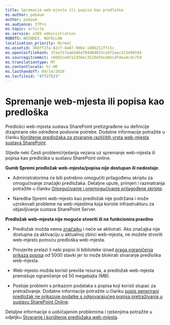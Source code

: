 ```yaml
---
title: Spremanje web-mjesta ili popisa kao predloška
ms.author: pebaum
author: pebaum
ms.audience: ITPro
ms.topic: article
ms.service: o365-administration
ROBOTS: NOINDEX, NOFOLLOW
localization_priority: Normal
ms.assetid: 368ff1fa-82cf-4a07-986e-140b212ffc5c
ms.openlocfilehash: 37ae727aa6dd6af94d0d833ce972aec413d90194
ms.sourcegitcommit: c6692ce0fa1358ec3529e59ca0ecdfdea4cdc759
ms.translationtype: MT
ms.contentlocale: hr-HR
ms.lasthandoff: 09/14/2020
ms.locfileid: "47727523"
---
```

# <a name="save-site-or-list-as-a-template"></a>Spremanje web-mjesta ili popisa kao predloška

Predlošci web-mjesta sustava SharePoint pretizgrađene su definicije dizajnirane oko određene poslovne potrebe. Dodatne informacije potražite u članku [Korištenje predložaka za stvaranje različitih vrsta web-mjesta sustava SharePoint](https://support.office.com/article/using-templates-to-create-different-kinds-of-sharepoint-sites-449eccec-ff99-4cf3-b62e-dcfee37e8da4).

Slijede neki Česti problemi/rješenja vezana uz spremanje web-mjesta ili popisa kao predloška u sustavu SharePoint online.

**Gumb Spremi predložak web-mjesta/popisa nije dostupan ili nedostaje**. 

- Administratorima će biti potrebno omogućiti prilagođenu skriptu za omogućivanje značajki predložaka. Detaljne upute, primjeri i razmatranja potražite u članku [Omogućivanje i onemogućivanje prilagođene skripte](https://docs.microsoft.com/sharepoint/allow-or-prevent-custom-script).


- Naredba Spremi web-mjesto kao predložak nije podržana i može uzrokovati probleme na web-mjestima koja koriste infrastrukturu za objavljivanje sustava SharePoint Server.


**Predložak web-mjesta nije moguće stvoriti ili ne funkcionira pravilno**

- Predložak možda nema [značajku](https://social.technet.microsoft.com/wiki/contents/articles/14423.sharepoint-2013-existing-features-guid.aspx) i neće se aktivirati. Ako značajka nije dostupna za aktivaciju u aktualnoj zbirci web-mjesta, ne možete stvoriti web-mjesto pomoću predloška web-mjesta.


- Provjerite prelazi li neki popisi ili biblioteke iznad [praga ograničenja prikaza popisa](https://support.office.com/article/Manage-large-lists-and-libraries-in-SharePoint-B8588DAE-9387-48C2-9248-C24122F07C59) od 5000 stavki jer to može blokirati stvaranje predloška web-mjesta.


- Web-mjesto možda koristi previše resursa, a predložak web-mjesta premašuje ograničenje od 50 megabajta (MB).


- Postoje problemi s prikazom podataka s popisa koji koristi stupac za pretraživanje. Dodatne informacije potražite u članku [popis generirani predložak ne prikazuje podatke s odgovarajućeg popisa pretraživanja u sustavu SharePoint Online](https://docs.microsoft.com/sharepoint/support/lists-and-libraries/template-generated-list-incorrect-data).


Detaljne informacije o uobičajenim problemima i rješenjima potražite u odjeljku [Stvaranje i korištenje predložaka web-mjesta](https://support.office.com/article/Create-and-use-site-templates-60371B0F-00E0-4C49-A844-34759EBDD989).

